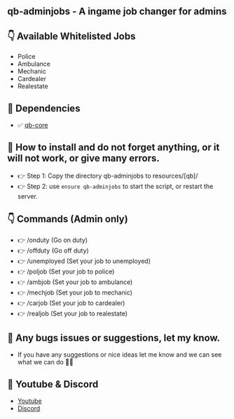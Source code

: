 ## qb-adminjobs - A ingame job changer for admins


## 👇 Available Whitelisted Jobs 
- Police
- Ambulance
- Mechanic
- Cardealer
- Realestate


## 💪 Dependencies
- ✅ [qb-core](https://github.com/qbcore-framework/qb-core)


## 🙏 How to install and do not forget anything, or it will not work, or give many errors.
- 👉 Step 1: Copy the directory qb-adminjobs to resources/[qb]/
- 👉 Step 2: use `ensure qb-adminjobs` to start the script, or restart the server.


## 👇 Commands (Admin only)
- 👉 /onduty      (Go on duty)
- 👉 /offduty     (Go off duty)
- 👉 /unemployed  (Set your job to unemployed)
- 👉 /poljob      (Set your job to police)
- 👉 /ambjob      (Set your job to ambulance)
- 👉 /mechjob     (Set your job to mechanic)
- 👉 /carjob      (Set your job to cardealer)
- 👉 /realjob     (Set your job to realestate)


## 🐞 Any bugs issues or suggestions, let my know.
- If you have any suggestions or nice ideas let me know and we can see what we can do 👊😎


## 🙈 Youtube & Discord
- [Youtube](https://www.youtube.com/channel/UC6431XeIqHjswry5OYtim0A)
- [Discord](https://discord.gg/cEMSeE9dgS)
